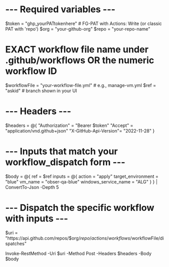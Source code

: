 # --- Required variables ---
$token = "ghp_yourPATtokenhere"     # FG-PAT with Actions: Write (or classic PAT with 'repo')
$org   = "your-github-org"
$repo  = "your-repo-name"

# EXACT workflow file name under .github/workflows OR the numeric workflow ID
$workflowFile = "your-workflow-file.yml"   # e.g., manage-vm.yml
$ref = "askid"                             # branch shown in your UI

# --- Headers ---
$headers = @{
  "Authorization"       = "Bearer $token"
  "Accept"              = "application/vnd.github+json"
  "X-GitHub-Api-Version"= "2022-11-28"
}

# --- Inputs that match your workflow_dispatch form ---
$body = @{
  ref    = $ref
  inputs = @{
    action               = "apply"
    target_environment   = "blue"
    vm_name              = "obser-qa-blue"
    windows_service_name = "ALG"
  }
} | ConvertTo-Json -Depth 5

# --- Dispatch the specific workflow with inputs ---
$uri = "https://api.github.com/repos/$org/$repo/actions/workflows/$workflowFile/dispatches"

Invoke-RestMethod -Uri $uri -Method Post -Headers $headers -Body $body